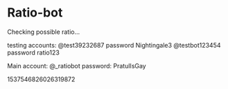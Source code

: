 # Ratio-bot
Checking possible ratio...

testing accounts:
@test39232687 password Nightingale3
@testbot123454 password ratio123

Main account:
@_ratiobot password: PratulIsGay

1537546826026319872
